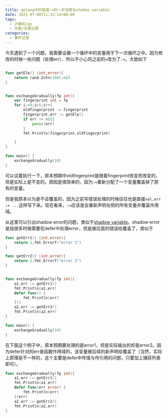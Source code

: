 ```yaml
---
title: golang中的赋值:=的一次误用与shadow variable
date: 2021-07-08T11:32:14+08:00
tags:
  - 计算机/go
  - 分类/实践记录
categories:
  - 事件记录
---
```


今天遇到了一个问题，我需要设置一个循环中的变量用于下一次循环之中。因为修改的时候一些问题（处理err），所以不小心将之前的`=`改为了`:=`。大致如下
```go

func getEle() (int,error){
	return rand.Intn(100),nil
}


func exchangeGradually(fp int){
	var fingerprint int = fp
	for i:=0;i<5;i++{
		oldfingerprint := fingerprint
		fingerprint,err := getEle()
		if err != nil{
			panic(err)
		}
		fmt.Println(fingerprint,oldfingerprint)

	}
}

func main() {
	exchangeGradually(10)
}
```

可以试着执行一下，原本预期中oldfingerprint是随着fingerprint改变而改变的，但是实际上是不变的。原因是很简单的，因为`:=`重新分配了一个变量覆盖掉了原有的变量。

但是我原本以为是不会覆盖的，因为之前写错误处理的时候往往也是直接`val,err := ...`这样写下来。现在看来，`:=`应该是会重新声明左侧的所有变量并覆盖作用域。

从这里可以引出shadow error的问题，类似于[shadow variable](https://magodo.github.io/golang-shadowing/)。shadow error是指很多时候需要在defer中处理error，但是被后面的错误给覆盖了，类似于
```go
func getErr1() (int,error){
	return 1,fmt.Errorf("error 1")
}

func getErr2() (int,error){
	return 2,fmt.Errorf("error 2")
}


func exchangeGradually(fp int){
	a1,err := getErr1()
	fmt.Println(a1,err)
	defer func() {
		fmt.Println(err)
	}()
	a2,err := getErr2()
	fmt.Println(a2,err)
}

func main() {
	exchangeGradually(10)
}

```
在下面这个例子中，原本预期要处理的是error1，但是实际输出的却是error2。因为defer针对的err是函数作用域的，该变量被后续的新声明给覆盖了（当然，实际上原理是不一样的，这个主要是defer中传值与传引用的问题，只要加上捕获列表即可）。
```go
func exchangeGradually(fp int){
	a1,err := getErr1()
	fmt.Println(a1,err)
	defer func(err error) {
		fmt.Println(err)
	}(err)
	a2,err := getErr2()
	fmt.Println(a2,err)
}
```